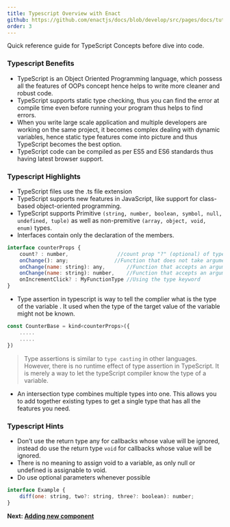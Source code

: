 ```yaml
---
title: Typescript Overview with Enact
github: https://github.com/enactjs/docs/blob/develop/src/pages/docs/tutorials/tutorial-typescript-enact/app-setup/index.md
order: 3
---
```

Quick reference guide for TypeScript Concepts before dive into code.

### Typescript Benefits
- TypeScript is an Object Oriented Programming language, which possess all the features of OOPs     concept hence helps to write more cleaner and robust code.
- TypeScript supports static type checking, thus you can find the error at compile time even before running your program thus helps to find errors.
- When you write large scale application and multiple developers are working on the same project, it becomes complex dealing with dynamic variables, hence static type features come into picture and thus TypeScript becomes the best option.
- TypeScript code can be compiled as per ES5 and ES6 standards thus having latest browser support.

### Typescript Highlights
- TypeScript files use the .ts file extension
- TypeScript supports new features in JavaScript, like support for class-based object-oriented programming.
- TypeScript supports Primitive `(string, number, boolean, symbol, null, undefined, tuple)` as well as non-premitive `(array, object, void, enum)` types.
- Interfaces contain only the declaration of the members.
```js
interface counterProps {
    count? : number,                //count prop "?" (optional) of type number
    onChange(): any;               //Function that does not take arguments and does not return a value
    onChange(name: string): any,       //Function that accepts an argument:
    onChange(name: string): number,    //Function that accepts an argument and returns a value
    onIncrementClick? : MyFunctionType //Using the type keyword
}
```
- Type assertion in typescript is way to tell the complier what is the type of the variable . It used when the type of the target value of the variable might not be known.
```js
const CounterBase = kind<counterProps>({
    .....
    .....
})
```
>  Type assertions is similar to `type casting` in other languages. However, there is no runtime effect of type assertion in TypeScript. It is  merely a way to let the typeScript compiler know the type of a variable.

- An intersection type combines multiple types into one. This allows you to add together existing types to get a single type that has all the features you need. 


### Typescript Hints
- Don’t use the return type any for callbacks whose value will be ignored, instead do use the return type `void` for callbacks whose value will be ignored.
- There is no meaning to assign void to a variable, as only null or undefined is assignable to void.
- Do use optional parameters whenever possible
```js
interface Example {
    diff(one: string, two?: string, three?: boolean): number;
}
```

**Next: [Adding new component](../adding-new-component/)**